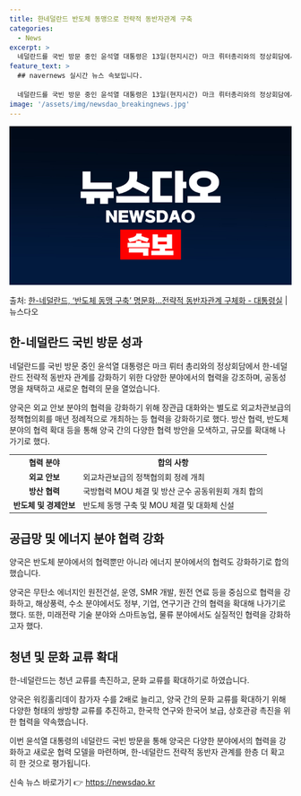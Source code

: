 ```yaml
---
title: 한네덜란드 반도체 동맹으로 전략적 동반자관계 구축
categories:
  - News
excerpt: >
  네덜란드를 국빈 방문 중인 윤석열 대통령은 13일(현지시간) 마크 뤼터총리와의 정상회담에서 양국 간 전략적 …
feature_text: >
  ## navernews 실시간 뉴스 속보입니다.

  네덜란드를 국빈 방문 중인 윤석열 대통령은 13일(현지시간) 마크 뤼터총리와의 정상회담에서 양국 간 전략적 …
image: '/assets/img/newsdao_breakingnews.jpg'
---
```


![뉴스다오 속보](/assets/img/newsdao_breakingnews.jpg)

<p>출처: <a href="https://newsdao.kr/2800" rel="dofollow">한-네덜란드, ‘반도체 동맹  구축’ 명문화…전략적 동반자관계 구체화 - 대통령실</a> | 뉴스다오</p>

<h2 data-ke-size="size26">한-네덜란드 국빈 방문 성과</h2>
네덜란드를 국빈 방문 중인 윤석열 대통령은 마크 뤼터 총리와의 정상회담에서 한-네덜란드 전략적 동반자 관계를 강화하기 위한 다양한 분야에서의 협력을 강조하며, 공동성명을 채택하고 새로운 협력의 문을 열었습니다.

<p data-ke-size="size16">양국은 외교 안보 분야의 협력을 강화하기 위해 장관급 대화와는 별도로 외교차관보급의 정책협의회를 매년 정례적으로 개최하는 등 협력을 강화하기로 했다. 방산 협력, 반도체 분야의 협력 확대 등을 통해 양국 간의 다양한 협력 방안을 모색하고, 규모를 확대해 나가기로 했다.</p>

<table>
	<tr>
		<th>협력 분야</th>
		<th>합의 사항</th>
	</tr>
	<tr>
		<td style="text-align: center; height: 17px;"><b>외교 안보</b></td>
		<td>외교차관보급의 정책협의회 정례 개최</td>
	</tr>
	<tr>
		<td style="text-align: center; height: 17px;"><b>방산 협력</b></td>
		<td>국방협력 MOU 체결 및 방산 군수 공동위원회 개최 합의</td>
	</tr>
	<tr>
		<td style="text-align: center; height: 17px;"><b>반도체 및 경제안보</b></td>
		<td>반도체 동맹 구축 및 MOU 체결 및 대화체 신설</td>
	</tr>
</table>

<h2 data-ke-size="size26">공급망 및 에너지 분야 협력 강화</h2>
양국은 반도체 분야에서의 협력뿐만 아니라 에너지 분야에서의 협력도 강화하기로 합의했습니다.

<p data-ke-size="size16">양국은 무탄소 에너지인 원전건설, 운영, SMR 개발, 원전 연료 등을 중심으로 협력을 강화하고, 해상풍력, 수소 분야에서도 정부, 기업, 연구기관 간의 협력을 확대해 나가기로 했다. 또한, 미래전략 기술 분야와 스마트농업, 물류 분야에서도 실질적인 협력을 강화하고자 했다.</p>

<h2 data-ke-size="size26">청년 및 문화 교류 확대</h2>
한-네덜란드는 청년 교류를 촉진하고, 문화 교류를 확대하기로 하였습니다.

<p data-ke-size="size16">양국은 워킹홀리데이 참가자 수를 2배로 늘리고, 양국 간의 문화 교류를 확대하기 위해 다양한 형태의 쌍방향 교류를 추진하고, 한국학 연구와 한국어 보급, 상호관광 촉진을 위한 협력을 약속했습니다.</p>

이번 윤석열 대통령의 네덜란드 국빈 방문을 통해 양국은 다양한 분야에서의 협력을 강화하고 새로운 협력 모델을 마련하며, 한-네덜란드 전략적 동반자 관계를 한층 더 확고히 한 것으로 평가됩니다. 

신속 뉴스 바로가기 👉 <a href="https://newsdao.kr" rel="dofollow">https://newsdao.kr</a>


